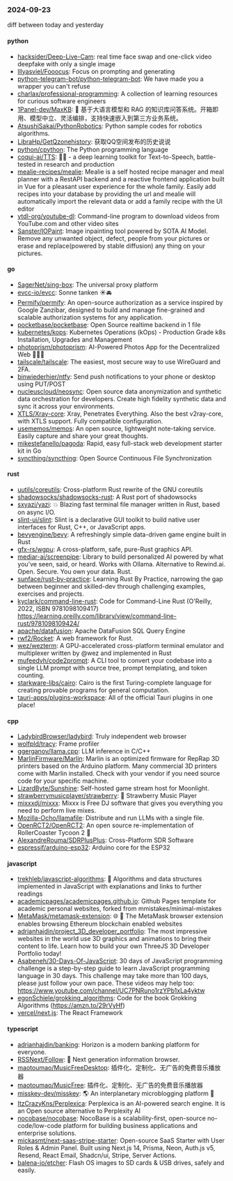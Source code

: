 ### 2024-09-23
diff between today and yesterday

#### python
* [hacksider/Deep-Live-Cam](https://github.com/hacksider/Deep-Live-Cam): real time face swap and one-click video deepfake with only a single image
* [lllyasviel/Fooocus](https://github.com/lllyasviel/Fooocus): Focus on prompting and generating
* [python-telegram-bot/python-telegram-bot](https://github.com/python-telegram-bot/python-telegram-bot): We have made you a wrapper you can't refuse
* [charlax/professional-programming](https://github.com/charlax/professional-programming): A collection of learning resources for curious software engineers
* [1Panel-dev/MaxKB](https://github.com/1Panel-dev/MaxKB): 🚀 基于大语言模型和 RAG 的知识库问答系统。开箱即用、模型中立、灵活编排，支持快速嵌入到第三方业务系统。
* [AtsushiSakai/PythonRobotics](https://github.com/AtsushiSakai/PythonRobotics): Python sample codes for robotics algorithms.
* [LibraHp/GetQzonehistory](https://github.com/LibraHp/GetQzonehistory): 获取QQ空间发布的历史说说
* [python/cpython](https://github.com/python/cpython): The Python programming language
* [coqui-ai/TTS](https://github.com/coqui-ai/TTS): 🐸💬 - a deep learning toolkit for Text-to-Speech, battle-tested in research and production
* [mealie-recipes/mealie](https://github.com/mealie-recipes/mealie): Mealie is a self hosted recipe manager and meal planner with a RestAPI backend and a reactive frontend application built in Vue for a pleasant user experience for the whole family. Easily add recipes into your database by providing the url and mealie will automatically import the relevant data or add a family recipe with the UI editor
* [ytdl-org/youtube-dl](https://github.com/ytdl-org/youtube-dl): Command-line program to download videos from YouTube.com and other video sites
* [Sanster/IOPaint](https://github.com/Sanster/IOPaint): Image inpainting tool powered by SOTA AI Model. Remove any unwanted object, defect, people from your pictures or erase and replace(powered by stable diffusion) any thing on your pictures.

#### go
* [SagerNet/sing-box](https://github.com/SagerNet/sing-box): The universal proxy platform
* [evcc-io/evcc](https://github.com/evcc-io/evcc): Sonne tanken ☀️🚘
* [Permify/permify](https://github.com/Permify/permify): An open-source authorization as a service inspired by Google Zanzibar, designed to build and manage fine-grained and scalable authorization systems for any application.
* [pocketbase/pocketbase](https://github.com/pocketbase/pocketbase): Open Source realtime backend in 1 file
* [kubernetes/kops](https://github.com/kubernetes/kops): Kubernetes Operations (kOps) - Production Grade k8s Installation, Upgrades and Management
* [photoprism/photoprism](https://github.com/photoprism/photoprism): AI-Powered Photos App for the Decentralized Web 🌈💎✨
* [tailscale/tailscale](https://github.com/tailscale/tailscale): The easiest, most secure way to use WireGuard and 2FA.
* [binwiederhier/ntfy](https://github.com/binwiederhier/ntfy): Send push notifications to your phone or desktop using PUT/POST
* [nucleuscloud/neosync](https://github.com/nucleuscloud/neosync): Open source data anonymization and synthetic data orchestration for developers. Create high fidelity synthetic data and sync it across your environments.
* [XTLS/Xray-core](https://github.com/XTLS/Xray-core): Xray, Penetrates Everything. Also the best v2ray-core, with XTLS support. Fully compatible configuration.
* [usememos/memos](https://github.com/usememos/memos): An open source, lightweight note-taking service. Easily capture and share your great thoughts.
* [mikestefanello/pagoda](https://github.com/mikestefanello/pagoda): Rapid, easy full-stack web development starter kit in Go
* [syncthing/syncthing](https://github.com/syncthing/syncthing): Open Source Continuous File Synchronization

#### rust
* [uutils/coreutils](https://github.com/uutils/coreutils): Cross-platform Rust rewrite of the GNU coreutils
* [shadowsocks/shadowsocks-rust](https://github.com/shadowsocks/shadowsocks-rust): A Rust port of shadowsocks
* [sxyazi/yazi](https://github.com/sxyazi/yazi): 💥 Blazing fast terminal file manager written in Rust, based on async I/O.
* [slint-ui/slint](https://github.com/slint-ui/slint): Slint is a declarative GUI toolkit to build native user interfaces for Rust, C++, or JavaScript apps.
* [bevyengine/bevy](https://github.com/bevyengine/bevy): A refreshingly simple data-driven game engine built in Rust
* [gfx-rs/wgpu](https://github.com/gfx-rs/wgpu): A cross-platform, safe, pure-Rust graphics API.
* [mediar-ai/screenpipe](https://github.com/mediar-ai/screenpipe): Library to build personalized AI powered by what you've seen, said, or heard. Works with Ollama. Alternative to Rewind.ai. Open. Secure. You own your data. Rust.
* [sunface/rust-by-practice](https://github.com/sunface/rust-by-practice): Learning Rust By Practice, narrowing the gap between beginner and skilled-dev through challenging examples, exercises and projects.
* [kyclark/command-line-rust](https://github.com/kyclark/command-line-rust): Code for Command-Line Rust (O'Reilly, 2022, ISBN 9781098109417) https://learning.oreilly.com/library/view/command-line-rust/9781098109424/
* [apache/datafusion](https://github.com/apache/datafusion): Apache DataFusion SQL Query Engine
* [rwf2/Rocket](https://github.com/rwf2/Rocket): A web framework for Rust.
* [wez/wezterm](https://github.com/wez/wezterm): A GPU-accelerated cross-platform terminal emulator and multiplexer written by @wez and implemented in Rust
* [mufeedvh/code2prompt](https://github.com/mufeedvh/code2prompt): A CLI tool to convert your codebase into a single LLM prompt with source tree, prompt templating, and token counting.
* [starkware-libs/cairo](https://github.com/starkware-libs/cairo): Cairo is the first Turing-complete language for creating provable programs for general computation.
* [tauri-apps/plugins-workspace](https://github.com/tauri-apps/plugins-workspace): All of the official Tauri plugins in one place!

#### cpp
* [LadybirdBrowser/ladybird](https://github.com/LadybirdBrowser/ladybird): Truly independent web browser
* [wolfpld/tracy](https://github.com/wolfpld/tracy): Frame profiler
* [ggerganov/llama.cpp](https://github.com/ggerganov/llama.cpp): LLM inference in C/C++
* [MarlinFirmware/Marlin](https://github.com/MarlinFirmware/Marlin): Marlin is an optimized firmware for RepRap 3D printers based on the Arduino platform. Many commercial 3D printers come with Marlin installed. Check with your vendor if you need source code for your specific machine.
* [LizardByte/Sunshine](https://github.com/LizardByte/Sunshine): Self-hosted game stream host for Moonlight.
* [strawberrymusicplayer/strawberry](https://github.com/strawberrymusicplayer/strawberry): 🍓 Strawberry Music Player
* [mixxxdj/mixxx](https://github.com/mixxxdj/mixxx): Mixxx is Free DJ software that gives you everything you need to perform live mixes.
* [Mozilla-Ocho/llamafile](https://github.com/Mozilla-Ocho/llamafile): Distribute and run LLMs with a single file.
* [OpenRCT2/OpenRCT2](https://github.com/OpenRCT2/OpenRCT2): An open source re-implementation of RollerCoaster Tycoon 2 🎢
* [AlexandreRouma/SDRPlusPlus](https://github.com/AlexandreRouma/SDRPlusPlus): Cross-Platform SDR Software
* [espressif/arduino-esp32](https://github.com/espressif/arduino-esp32): Arduino core for the ESP32

#### javascript
* [trekhleb/javascript-algorithms](https://github.com/trekhleb/javascript-algorithms): 📝 Algorithms and data structures implemented in JavaScript with explanations and links to further readings
* [academicpages/academicpages.github.io](https://github.com/academicpages/academicpages.github.io): Github Pages template for academic personal websites, forked from mmistakes/minimal-mistakes
* [MetaMask/metamask-extension](https://github.com/MetaMask/metamask-extension): 🌐 🔌 The MetaMask browser extension enables browsing Ethereum blockchain enabled websites
* [adrianhajdin/project_3D_developer_portfolio](https://github.com/adrianhajdin/project_3D_developer_portfolio): The most impressive websites in the world use 3D graphics and animations to bring their content to life. Learn how to build your own ThreeJS 3D Developer Portfolio today!
* [Asabeneh/30-Days-Of-JavaScript](https://github.com/Asabeneh/30-Days-Of-JavaScript): 30 days of JavaScript programming challenge is a step-by-step guide to learn JavaScript programming language in 30 days. This challenge may take more than 100 days, please just follow your own pace. These videos may help too: https://www.youtube.com/channel/UC7PNRuno1rzYPb1xLa4yktw
* [egonSchiele/grokking_algorithms](https://github.com/egonSchiele/grokking_algorithms): Code for the book Grokking Algorithms (https://amzn.to/29rVyHf)
* [vercel/next.js](https://github.com/vercel/next.js): The React Framework

#### typescript
* [adrianhajdin/banking](https://github.com/adrianhajdin/banking): Horizon is a modern banking platform for everyone.
* [RSSNext/Follow](https://github.com/RSSNext/Follow): 🧡 Next generation information browser.
* [maotoumao/MusicFreeDesktop](https://github.com/maotoumao/MusicFreeDesktop): 插件化、定制化、无广告的免费音乐播放器
* [maotoumao/MusicFree](https://github.com/maotoumao/MusicFree): 插件化、定制化、无广告的免费音乐播放器
* [misskey-dev/misskey](https://github.com/misskey-dev/misskey): 🌎 An interplanetary microblogging platform 🚀
* [ItzCrazyKns/Perplexica](https://github.com/ItzCrazyKns/Perplexica): Perplexica is an AI-powered search engine. It is an Open source alternative to Perplexity AI
* [nocobase/nocobase](https://github.com/nocobase/nocobase): NocoBase is a scalability-first, open-source no-code/low-code platform for building business applications and enterprise solutions.
* [mickasmt/next-saas-stripe-starter](https://github.com/mickasmt/next-saas-stripe-starter): Open-source SaaS Starter with User Roles & Admin Panel. Built using Next.js 14, Prisma, Neon, Auth.js v5, Resend, React Email, Shadcn/ui, Stripe, Server Actions.
* [balena-io/etcher](https://github.com/balena-io/etcher): Flash OS images to SD cards & USB drives, safely and easily.
